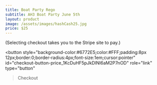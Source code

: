 ```yaml
---
title: Boat Party Rego
subtitle: AH3 Boat Party June 5th
layout: product
image: /assets/images/hashCash25.jpg
price: $25
---
```


(Selecting checkout takes you to the Stripe site to pay.)

<!-- Load Stripe.js on your website. -->
<script src="https://js.stripe.com/v3"></script>

<!-- Create a button that your customers click to complete their purchase. Customize the styling to suit your branding. -->

<button
style="background-color:#6772E5;color:#FFF;padding:8px 12px;border:0;border-radius:4px;font-size:1em;cursor:pointer"
id="checkout-button-price_1KcDuHF5pJkDlNl6aM2P7nOD"
role="link"
type="button"

> Checkout
> </button>

<div id="error-message"></div>

<script>
(function() {
  var stripe = Stripe('pk_test_51IyOaHF5pJkDlNl6u2p3W7O28ax11j6ZBBZqBjWoCPgVVLWfVyEw7nun2dS503tVweXzKpf7nxJgVeBQvp5fNUoj00lIqQrwAE');

  var checkoutButton = document.getElementById('checkout-button-price_1KcDuHF5pJkDlNl6aM2P7nOD');
  checkoutButton.addEventListener('click', function () {
    /*
     * When the customer clicks on the button, redirect
     * them to Checkout.
     */
    stripe.redirectToCheckout({
      lineItems: [{price: 'price_1KcDuHF5pJkDlNl6aM2P7nOD', quantity: 1}],
      mode: 'payment',
      /*
       * Do not rely on the redirect to the successUrl for fulfilling
       * purchases, customers may not always reach the success_url after
       * a successful payment.
       * Instead use one of the strategies described in
       * https://stripe.com/docs/payments/checkout/fulfill-orders
       */
      successUrl: 'https://example.com/success',
      cancelUrl: 'https://example.com/canceled',
    })
    .then(function (result) {
      if (result.error) {
        /*
         * If `redirectToCheckout` fails due to a browser or network
         * error, display the localized error message to your customer.
         */
        var displayError = document.getElementById('error-message');
        displayError.textContent = result.error.message;
      }
    });
  });
})();
</script>
